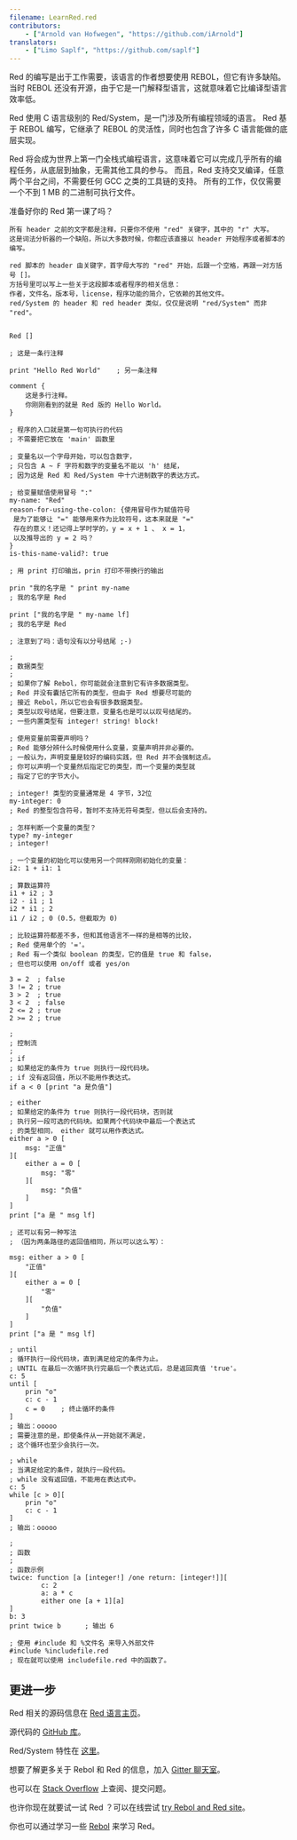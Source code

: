 ```yaml
---
filename: LearnRed.red
contributors:
    - ["Arnold van Hofwegen", "https://github.com/iArnold"]
translators:
    - ["Limo Saplf", "https://github.com/saplf"]
---
```


Red 的编写是出于工作需要，该语言的作者想要使用 REBOL，但它有许多缺陷。
当时 REBOL 还没有开源，由于它是一门解释型语言，这就意味着它比编译型语言效率低。

Red 使用 C 语言级别的 Red/System，是一门涉及所有编程领域的语言。
Red 基于 REBOL 编写，它继承了 REBOL 的灵活性，同时也包含了许多 C 语言能做的底层实现。

Red 将会成为世界上第一门全栈式编程语言，这意味着它可以完成几乎所有的编程任务，从底层到抽象，无需其他工具的参与。
而且，Red 支持交叉编译，任意两个平台之间，不需要任何 GCC 之类的工具链的支持。
所有的工作，仅仅需要一个不到 1 MB 的二进制可执行文件。

准备好你的 Red 第一课了吗？

```red
所有 header 之前的文字都是注释，只要你不使用 "red" 关键字，其中的 "r" 大写。
这是词法分析器的一个缺陷，所以大多数时候，你都应该直接以 header 开始程序或者脚本的编写。

red 脚本的 header 由关键字，首字母大写的 "red" 开始，后跟一个空格，再跟一对方括号 []。
方括号里可以写上一些关于这段脚本或者程序的相关信息：
作者，文件名，版本号，license，程序功能的简介，它依赖的其他文件。
red/System 的 header 和 red header 类似，仅仅是说明 "red/System" 而非 "red"。


Red []

; 这是一条行注释

print "Hello Red World"    ; 另一条注释

comment {
    这是多行注释。
    你刚刚看到的就是 Red 版的 Hello World。
}

; 程序的入口就是第一句可执行的代码
; 不需要把它放在 'main' 函数里

; 变量名以一个字母开始，可以包含数字，
; 只包含 A ~ F 字符和数字的变量名不能以 'h' 结尾，
; 因为这是 Red 和 Red/System 中十六进制数字的表达方式。

; 给变量赋值使用冒号 ":"
my-name: "Red"
reason-for-using-the-colon: {使用冒号作为赋值符号
 是为了能够让 "=" 能够用来作为比较符号，这本来就是 "="
 存在的意义！还记得上学时学的，y = x + 1 、 x = 1，
 以及推导出的 y = 2 吗？
}
is-this-name-valid?: true

; 用 print 打印输出，prin 打印不带换行的输出

prin "我的名字是 " print my-name
; 我的名字是 Red

print ["我的名字是 " my-name lf]
; 我的名字是 Red

; 注意到了吗：语句没有以分号结尾 ;-)

;
; 数据类型
;
; 如果你了解 Rebol，你可能就会注意到它有许多数据类型。
; Red 并没有囊括它所有的类型，但由于 Red 想要尽可能的
; 接近 Rebol，所以它也会有很多数据类型。
; 类型以叹号结尾，但要注意，变量名也是可以以叹号结尾的。
; 一些内置类型有 integer! string! block!

; 使用变量前需要声明吗？
; Red 能够分辨什么时候使用什么变量，变量声明并非必要的。
; 一般认为，声明变量是较好的编码实践，但 Red 并不会强制这点。
; 你可以声明一个变量然后指定它的类型，而一个变量的类型就
; 指定了它的字节大小。

; integer! 类型的变量通常是 4 字节，32位
my-integer: 0
; Red 的整型包含符号，暂时不支持无符号类型，但以后会支持的。

; 怎样判断一个变量的类型？
type? my-integer
; integer!

; 一个变量的初始化可以使用另一个同样刚刚初始化的变量：
i2: 1 + i1: 1

; 算数运算符
i1 + i2 ; 3
i2 - i1 ; 1
i2 * i1 ; 2
i1 / i2 ; 0 (0.5，但截取为 0)

; 比较运算符都差不多，但和其他语言不一样的是相等的比较，
; Red 使用单个的 '='。
; Red 有一个类似 boolean 的类型，它的值是 true 和 false，
; 但也可以使用 on/off 或者 yes/on

3 = 2  ; false
3 != 2 ; true
3 > 2  ; true
3 < 2  ; false
2 <= 2 ; true
2 >= 2 ; true

;
; 控制流
;
; if
; 如果给定的条件为 true 则执行一段代码块。
; if 没有返回值，所以不能用作表达式。
if a < 0 [print "a 是负值"]

; either
; 如果给定的条件为 true 则执行一段代码块，否则就
; 执行另一段可选的代码块。如果两个代码块中最后一个表达式
; 的类型相同， either 就可以用作表达式。
either a > 0 [
    msg: "正值"
][
    either a = 0 [
        msg: "零"
    ][
        msg: "负值"
    ]
]
print ["a 是 " msg lf]

; 还可以有另一种写法
; （因为两条路径的返回值相同，所以可以这么写）：

msg: either a > 0 [
    "正值"
][
    either a = 0 [
        "零"
    ][
        "负值"
    ]
]
print ["a 是 " msg lf]

; until
; 循环执行一段代码块，直到满足给定的条件为止。
; UNTIL 在最后一次循环执行完最后一个表达式后，总是返回真值 'true'。
c: 5
until [
    prin "o"
    c: c - 1
    c = 0    ; 终止循环的条件
]
; 输出：ooooo
; 需要注意的是，即使条件从一开始就不满足，
; 这个循环也至少会执行一次。

; while
; 当满足给定的条件，就执行一段代码。
; while 没有返回值，不能用在表达式中。
c: 5
while [c > 0][
    prin "o"
    c: c - 1
]
; 输出：ooooo

;
; 函数
;
; 函数示例
twice: function [a [integer!] /one return: [integer!]][
        c: 2
        a: a * c
        either one [a + 1][a]
]
b: 3
print twice b      ; 输出 6

; 使用 #include 和 %文件名 来导入外部文件
#include %includefile.red
; 现在就可以使用 includefile.red 中的函数了。
```

## 更进一步

Red 相关的源码信息在 [Red 语言主页](https://www.red-lang.org)。

源代码的 [GitHub 库](https://github.com/red/red)。

Red/System 特性在 [这里](https://static.red-lang.org/red-system-specs-light.html)。

想要了解更多关于 Rebol 和 Red 的信息，加入 [Gitter 聊天室](https://gitter.im/red/red)。

也可以在 [Stack Overflow](https://stackoverflow.com/questions/tagged/red) 上查阅、提交问题。

也许你现在就要试一试 Red ？可以在线尝试 [try Rebol and Red site](http://tryrebol.esperconsultancy.nl)。

你也可以通过学习一些 [Rebol](http://www.rebol.com/docs.html) 来学习 Red。
